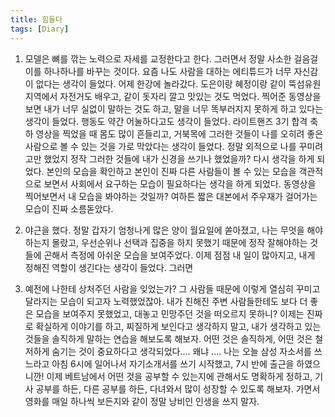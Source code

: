 ```yaml
---
title: 힘들다
tags: [Diary]
---
```


1. 모델은 뼈를 깎는 노력으로 자세를 교정한다고 한다. 그러면서 정말 사소한 걸음걸이를 하나하나를 바꾸는 것이다. 요즘 나도 사람을 대하는 에티튜드가 너무 자신감이 없다는 생각이 들었다. 어제 한강에 놀라갔다. 도은이랑 혜정이랑 같이 뚝섬유원지역에서 자전거도 배우고, 같이 돗자리 깔고 맛있는 것도 먹었다. 찍어준 동영상을 보면 내가 너무 실없이 말하는 것도 하고, 말을 너무 똑부러지지 못하게 하고 있다는 생각이 들었다. 행동도 약간 어눌하다고도 생각이 들었다. 라이트핸즈 3기 합격 축하 영상을 찍었을 때 몸도 많이 흔들리고, 거북목에 그러한 것들이 나를 오히려 좋은 사람으로 볼 수 있는 것을 가로 막았다는 생각이 들었다. 정말 외적으로 나를 꾸미려고만 했었지 정작 그러한 것들에 내가 신경을 쓰기나 했었을까? 다시 생각을 하게 되었다. 본인의 모습을 확인하고 본인이 진짜 다른 사람들이 볼 수 있는 모습을 객관적으로 보면서 사회에서 요구하는 모습이 필요하다는 생각을 하게 되었다. 동영상을 찍어보면서 내 모습을 봐야하는 것일까? 여하튼 짧은 대본에서 주우재가 걸어가는 모습이 진짜 소름돋았다.

2. 야근을 했다. 정말 갑자기 엄청나게 많은 양이 월요일에 쏟아졌고, 나는 무엇을 해야하는지 몰랐고, 우선순위나 선택과 집중을 하지 못했기 때문에 정작 잘해야하는 것들에 곤해서 측정에 아쉬운 모습을 보여주었다. 이제 점점 내 일이 많아지고, 내게 정해진 역할이 생긴다는 생각이 들었다. 그러면

3. 예전에 나한테 상처주던 사람을 잊었는가? 그 사람들 때문에 이렇게 열심히 꾸미고 달라지는 모습이 되고자 노력했었잖아. 내가 친해진 주변 사람들한테도 보다 더 좋은 모습을 보여주지 못했었고, 대놓고 민망주던 것을 떠오르지 못하니? 이제는 진짜로 확실하게 이야기를 하고, 찌질하게 보인다고 생각하지 말고, 내가 생각하고 있는 것들을 솔직하게 말하는 연습을 해보도록 해보자. 어떤 것은 솔직하게, 어떤 것은 철저하게 숨기는 것이 중요하다고 생각되었다.... 왜냐 .... 나는 오늘 삼성 자소서를 쓰느라고 아침 6시에 일어나서 자기소개서를 쓰기 시작했고, 7시 반에 출근을 하였으니깐! 이제 베트남에서 어떤 것을 공부할 수 있는지에 관해서도 명확하게 정하고, 기사 공부를 하든, 다른 공부를 하든, 다녀와서 많이 성장할 수 있도록 해보자. 가면서 영화를 매일 하나씩 보든지와 같이 정말 낭비인 인생을 쓰지 말자.